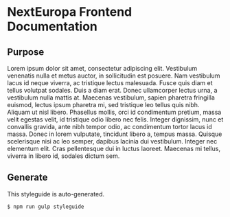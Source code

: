 # NextEuropa Frontend Documentation


## Purpose

Lorem ipsum dolor sit amet, consectetur adipiscing elit. Vestibulum venenatis nulla et metus auctor, in sollicitudin est posuere. Nam vestibulum lacus id neque viverra, ac tristique lectus malesuada. Fusce quis diam et tellus volutpat sodales. Duis a diam erat. Donec ullamcorper lectus urna, a vestibulum nulla mattis at. Maecenas vestibulum, sapien pharetra fringilla euismod, lectus ipsum pharetra mi, sed tristique leo tellus quis nibh. Aliquam ut nisl libero. Phasellus mollis, orci id condimentum pretium, massa velit egestas velit, id tristique odio libero nec felis. Integer dignissim, nunc et convallis gravida, ante nibh tempor odio, ac condimentum tortor lacus id massa. Donec in lorem vulputate, tincidunt libero a, tempus massa. Quisque scelerisque nisi ac leo semper, dapibus lacinia dui vestibulum. Integer nec elementum elit. Cras pellentesque dui in luctus laoreet. Maecenas mi tellus, viverra in libero id, sodales dictum sem.

## Generate

This styleguide is auto-generated.

```
$ npm run gulp styleguide
```
